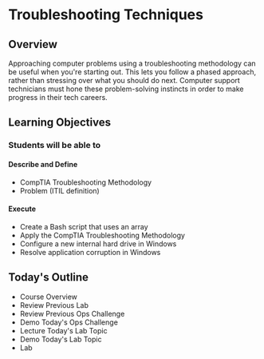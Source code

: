 # Troubleshooting Techniques

## Overview

Approaching computer problems using a troubleshooting methodology can be useful when you're starting out. This lets you follow a phased approach, rather than stressing over what you should do next. Computer support technicians must hone these problem-solving instincts in order to make progress in their tech careers.

## Learning Objectives

### Students will be able to

#### Describe and Define

- CompTIA Troubleshooting Methodology
- Problem (ITIL definition)

#### Execute

- Create a Bash script that uses an array
- Apply the CompTIA Troubleshooting Methodology
- Configure a new internal hard drive in Windows
- Resolve application corruption in Windows

## Today's Outline

- Course Overview
- Review Previous Lab
- Review Previous Ops Challenge
- Demo Today's Ops Challenge
- Lecture Today's Lab Topic
- Demo Today's Lab Topic
- Lab

